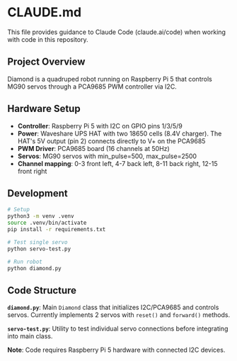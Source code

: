# CLAUDE.md

This file provides guidance to Claude Code (claude.ai/code) when working with code in this repository.

## Project Overview

Diamond is a quadruped robot running on Raspberry Pi 5 that controls MG90 servos through a PCA9685 PWM controller via I2C.

## Hardware Setup

- **Controller**: Raspberry Pi 5 with I2C on GPIO pins 1/3/5/9
- **Power**: Waveshare UPS HAT with two 18650 cells (8.4V charger). The HAT's 5V output (pin 2) connects directly to V+ on the PCA9685
- **PWM Driver**: PCA9685 board (16 channels at 50Hz)
- **Servos**: MG90 servos with min_pulse=500, max_pulse=2500
- **Channel mapping**: 0-3 front left, 4-7 back left, 8-11 back right, 12-15 front right

## Development

```bash
# Setup
python3 -m venv .venv
source .venv/bin/activate
pip install -r requirements.txt

# Test single servo
python servo-test.py

# Run robot
python diamond.py
```

## Code Structure

**`diamond.py`**: Main `Diamond` class that initializes I2C/PCA9685 and controls servos. Currently implements 2 servos with `reset()` and `forward()` methods.

**`servo-test.py`**: Utility to test individual servo connections before integrating into main class.

**Note**: Code requires Raspberry Pi 5 hardware with connected I2C devices.
